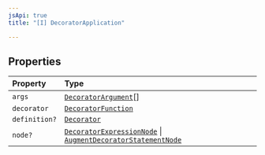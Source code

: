 ```yaml
---
jsApi: true
title: "[I] DecoratorApplication"

---
```

## Properties

| Property | Type |
| :------ | :------ |
| `args` | [`DecoratorArgument`](DecoratorArgument.md)[] |
| `decorator` | [`DecoratorFunction`](DecoratorFunction.md) |
| `definition?` | [`Decorator`](Decorator.md) |
| `node?` | [`DecoratorExpressionNode`](DecoratorExpressionNode.md) \| [`AugmentDecoratorStatementNode`](AugmentDecoratorStatementNode.md) |
